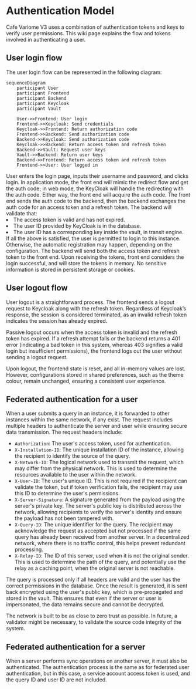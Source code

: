 # Authentication Model

Cafe Variome V3 uses a combination of authentication tokens and keys to verify user permissions. This wiki page explains the flow and tokens involved in authenticating a user.

## User login flow

The user login flow can be represented in the following diagram:

```mermaid
sequenceDiagram
    participant User
    participant Frontend
    participant Backend
    participant Keycloak
    participant Vault
    
    User->>Frontend: User login
    Frontend->>Keycloak: Send credentials
    Keycloak->>Frontend: Return authorization code
    Frontend->>Backend: Send authorization code
    Backend->>Keycloak: Send authorization code
    Keycloak->>Backend: Return access token and refresh token
    Backend->>Vault: Request user keys
    Vault->>Backend: Return user keys
    Backend->>Frontend: Return access token and refresh token
    Frontend->>User: User logged in
```

<procedure title="User authentication flow">
    <step>User enters the login page, inputs their username and password, and clicks login.</step>
    <step>In application mode, the front end will mimic the redirect flow and get the auth code; in web mode, the KeyCloak will handle the redirecting with the auth code. Either way, the front end will acquire the auth code.</step>
    <step>The front end sends the auth code to the backend, then the backend exchanges the auth code for an access token and a refresh token.</step>
    <step>
        The backend will validate that:
        <list type="bullet">
            <li>The access token is valid and has not expired.</li>
            <li>The user ID provided by KeyCloak is in the database.</li>
            <li>The user ID has a corresponding key inside the vault, in transit engine.</li>
        </list>
        If all the above is satisfied, the user is permitted to login to this instance. Otherwise, the automatic registration may happen, depending on the configuration.
    </step>
    <step>The backend will send both the access token and refresh token to the front end. Upon receiving the tokens, front end considers the login successful, and will store the tokens in memory. No sensitive information is stored in persistent storage or cookies.</step>
</procedure>

## User logout flow

User logout is a straightforward process. The frontend sends a logout request to Keycloak along with the refresh token. Regardless of Keycloak’s response, the session is considered terminated, as an invalid refresh token indicates the session has already expired.

Passive logout occurs when the access token is invalid and the refresh token has expired. If a refresh attempt fails or the backend returns a 401 error (indicating a bad token in this system, whereas 403 signifies a valid login but insufficient permissions), the frontend logs out the user without sending a logout request.

Upon logout, the frontend state is reset, and all in-memory values are lost. However, configurations stored in shared preferences, such as the theme colour, remain unchanged, ensuring a consistent user experience.

## Federated authentication for a user

When a user submits a query in an instance, it is forwarded to other instances within the same network, if any exist. The request includes multiple headers to authenticate the server and user while ensuring secure data transmission. The request headers include:

- ``Authorization``: The user's access token, used for authentication.
- ``X-Installation-ID``: The unique installation ID of the instance, allowing the recipient to identify the source of the query.
- ``X-Network-ID``: The logical network used to transmit the request, which may differ from the physical network. This is used to determine the resources available to the user within the network.
- ``X-User-ID``: The user's unique ID. This is not required if the recipient can validate the token, but if token verification fails, the recipient may use this ID to determine the user's permissions.
- ``X-Server-Signature``: A signature generated from the payload using the server's private key. The server's public key is distributed across the network, allowing recipients to verify the server's identity and ensure the payload has not been tampered with.
- ``X-Query-ID``: The unique identifier for the query. The recipient may acknowledge the request as accepted but not processed if the same query has already been received from another server. In a decentralized network, where there is no traffic control, this helps prevent redundant processing.
- ``X-Relay-ID``: The ID of this server, used when it is not the original sender. This is used to determine the path of the query, and potentially use the relay as a caching point, when the original server is not reachable.

The query is processed only if all headers are valid and the user has the correct permissions in the database. Once the result is generated, it is sent back encrypted using the user's public key, which is pre-propagated and stored in the vault. This ensures that even if the server or user is impersonated, the data remains secure and cannot be decrypted.

The network is built to be as close to zero trust as possible. In future, a validator might be necessary, to validate the source code integrity of the system.

## Federated authentication for a server

When a server performs sync operations on another server, it must also be authenticated. The authentication process is the same as for federated user authentication, but in this case, a service account access token is used, and the query ID and user ID are not included.

<seealso>
    <category ref="related">
        <a href="authentication.md"/>
        <a href="keycloak-credentials-and-account.md"/>
        <a href="federated-authentication.md"/>
    </category>
</seealso>